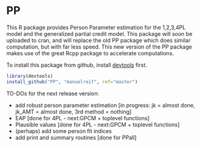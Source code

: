 PP
==

This R package provides Person Parameter estimation for the 1,2,3,4PL model and the generalized partial credit model. This package will soon be uploaded to cran, and will replace the old PP package which does similar computation, but with far less speed. This new version of the PP package makes use of the great Rcpp package to accelerate computations.


To install this package from github, install [devtools](https://github.com/hadley/devtools) first.

```R
library(devtools)
install_github("PP", "manuelreif", ref="master")
```


TO-DOs for the next release version:

* add robust person parameter estimation [in progress: jk = almost done, jk_AMT = almost done, 3rd method = nothing]
* EAP [done for 4PL - next:GPCM + toplevel functions]
* Plausible values [done for 4PL - next:GPCM + toplevel functions]
* (perhaps) add some person fit indices
* add print and summary routines [done for PPall]


